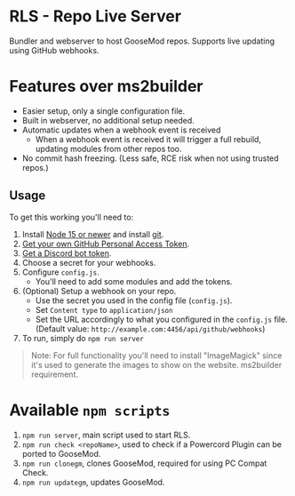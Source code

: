 # RLS - Repo Live Server

Bundler and webserver to host GooseMod repos.
Supports live updating using GitHub webhooks.

# Features over ms2builder

- Easier setup, only a single configuration file.
- Built in webserver, no additional setup needed.
- Automatic updates when a webhook event is received
    - When a webhook event is received it will trigger a full rebuild, updating modules from other repos too.
- No commit hash freezing. (Less safe, RCE risk when not using trusted repos.)

## Usage

To get this working you'll need to:

1. Install [Node 15 or newer](https://nodejs.org/) and install [git](https://git-scm.com/).
2. [Get your own GitHub Personal Access Token](https://docs.github.com/en/articles/creating-a-personal-access-token-for-the-command-line).
3. [Get a Discord bot token](https://discord.com/developers).
4. Choose a secret for your webhooks.
5. Configure `config.js`.
    - You'll need to add some modules and add the tokens.
6. (Optional) Setup a webhook on your repo.
    - Use the secret you used in the config file (`config.js`).
    - Set `Content type` to `application/json`
    - Set the URL accordingly to what you configured in the `config.js` file. (Default value: `http://example.com:4456/api/github/webhooks`)
7. To run, simply do `npm run server`

> Note: For full functionality you'll need to install "ImageMagick" since it's used to generate the images to show on the website. ms2builder requirement.

# Available `npm scripts`

1. `npm run server`, main script used to start RLS.
2. `npm run check <repoName>`, used to check if a Powercord Plugin can be ported to GooseMod.
3. `npm run clonegm`, clones GooseMod, required for using PC Compat Check.
4. `npm run updategm`, updates GooseMod.
